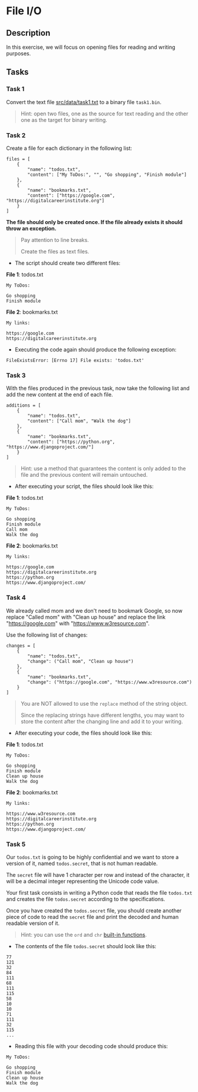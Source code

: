 # File I/O

## Description

In this exercise, we will focus on opening files for reading and writing purposes.

##

## Tasks

###

### Task 1

Convert the text file [src/data/task1.txt](src/data/task1.txt) to a binary file `task1.bin`.

> Hint: open two files, one as the source for text reading and the other one as the target for binary writing.

###

### Task 2

Create a file for each dictionary in the following list:

```
files = [
    {
        "name": "todos.txt",
        "content": ["My ToDos:", "", "Go shopping", "Finish module"]
    },
    {
        "name": "bookmarks.txt",
        "content": ["https://google.com", "https://digitalcareerinstitute.org"]
    }
]
```

**The file should only be created once. If the file already exists it should throw an exception.**

> Pay attention to line breaks.
>
> Create the files as text files.

- The script should create two different files:

**File 1**: todos.txt
```
My ToDos:

Go shopping
Finish module

```

**File 2**: bookmarks.txt
```
My links:

https://google.com
https://digitalcareerinstitute.org

```

- Executing the code again should produce the following exception:

```
FileExistsError: [Errno 17] File exists: 'todos.txt'
```

###

### Task 3

With the files produced in the previous task, now take the following list and add the new content at the end of each file.

```
additions = [
    {
        "name": "todos.txt",
        "content": ["Call mom", "Walk the dog"]
    },
    {
        "name": "bookmarks.txt",
        "content": ["https://python.org", "https://www.djangoproject.com/"]
    }
]
```

> Hint: use a method that guarantees the content is only added to the file and the previous content will remain untouched.

- After executing your script, the files should look like this:

**File 1**: todos.txt
```
My ToDos:

Go shopping
Finish module
Call mom
Walk the dog

```

**File 2**: bookmarks.txt
```
My links:

https://google.com
https://digitalcareerinstitute.org
https://python.org
https://www.djangoproject.com/

```

###

### Task 4

We already called mom and we don't need to bookmark Google, so now replace "Called mom" with "Clean up house" and replace the link "https://google.com" with "https://www.w3resource.com".

Use the following list of changes:

```
changes = [
    {
        "name": "todos.txt",
        "change": ("Call mom", "Clean up house")
    },
    {
        "name": "bookmarks.txt",
        "change": ("https://google.com", "https://www.w3resource.com")
    }
]
```

> You are NOT allowed to use the `replace` method of the string object.
>
> Since the replacing strings have different lengths, you may want to store the content after the changing line and add it to your writing.

- After executing your code, the files should look like this:


**File 1**: todos.txt
```
My ToDos:

Go shopping
Finish module
Clean up house
Walk the dog

```

**File 2**: bookmarks.txt
```
My links:

https://www.w3resource.com
https://digitalcareerinstitute.org
https://python.org
https://www.djangoproject.com/

```

###

### Task 5

Our `todos.txt` is going to be highly confidential and we want to store a version of it, named `todos.secret`, that is not human readable.

The `secret` file will have 1 character per row and instead of the character, it will be a decimal integer representing the Unicode code value.

Your first task consists in writing a Python code that reads the file `todos.txt` and creates the file `todos.secret` according to the specifications.

Once you have created the `todos.secret` file, you should create another piece of code to read the `secret` file and print the decoded and human readable version of it.

> Hint: you can use the `ord` and `chr` [built-in functions](https://docs.python.org/3/library/functions.html).

- The contents of the file `todos.secret` should look like this:

```
77
121
32
84
111
68
111
115
58
10
10
71
111
32
115
...
```

- Reading this file with your decoding code should produce this:

```
My ToDos:

Go shopping
Finish module
Clean up house
Walk the dog

```
